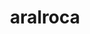 ---
title: aralroca
github: https://github.com/aralroca
mode: light
transition: 3s
archetype:
  - Little Bit of Everything
---